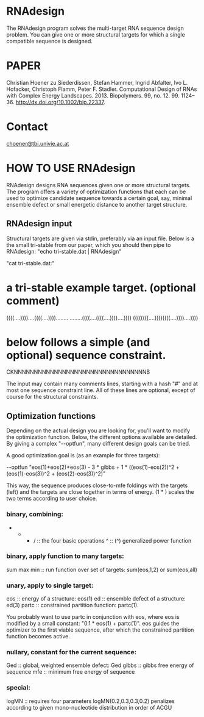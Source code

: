 RNAdesign
=========

The RNAdesign program solves the multi-target RNA sequence design problem. You
can give one or more structural targets for which a single compatible sequence
is designed.

PAPER
=====

Christian Hoener zu Siederdissen, Stefan Hammer, Ingrid Abfalter, Ivo L. Hofacker, Christoph Flamm, Peter F. Stadler.
Computational Design of RNAs with Complex Energy Landscapes.
2013. Biopolymers. 99, no. 12. 99. 1124–36. http://dx.doi.org/10.1002/bip.22337.

Contact
=======

choener@tbi.univie.ac.at



HOW TO USE RNAdesign
====================

RNAdesign designs RNA sequences given one or more structural targets. The
program offers a variety of optimization functions that each can be used to
optimize candidate sequence towards a certain goal, say, minimal ensemble
defect or small energetic distance to another target structure.


RNAdesign input
---------------

Structural targets are given via stdin, preferably via an input file. Below is
a the small tri-stable from our paper, which you should then pipe to RNAdesign:
"echo tri-stable.dat | RNAdesign"

"cat tri-stable.dat:"

 # a tri-stable example target. (optional comment)
 ((((....))))....((((....))))........
 ........((((....((((....))))....))))
 ((((((((....))))((((....))))....))))
 # below follows a simple (and optional) sequence constraint.
 CKNNNNNNNNNNNNNNNNNNNNNNNNNNNNNNNNNB

The input may contain many comments lines, starting with a hash "#" and at most
one sequence constraint line. All of these lines are optional, except of course
for the structural constraints.


Optimization functions
----------------------

Depending on the actual design you are looking for, you'll want to modify the
optimization function. Below, the different options available are detailed. By
giving a complex "--optfun", many different design goals can be tried.

A good optimization goal is (as an example for three targets):

--optfun "eos(1)+eos(2)+eos(3) - 3 * gibbs + 1 * ((eos(1)-eos(2))^2 + (eos(1)-eos(3))^2 + (eos(2)-eos(3))^2)"

This way, the sequence produces close-to-mfe foldings with the targets (left)
and the targets are close together in terms of energy. (1 * ) scales the two
terms according to user choice.

### binary, combining:

+ - * /  :: the four basic operations
^        :: (^) generalized power function

### binary, apply function to many targets:

sum max min   :: run function over set of targets: sum(eos,1,2) or sum(eos,all)

### unary, apply to single target:

eos      :: energy of a structure: eos(1)
ed       :: ensemble defect of a structure: ed(3)
partc    :: constrained partition function: partc(1).

You probably want to use partc in conjunction with eos, where eos is modified
by a small constant: "0.1 * eos(1) + partc(1)". eos guides the optimizer to the
first viable sequence, after which the constrained partition function becomes
active.

### nullary, constant for the current sequence:

Ged      :: global, weighted ensemble defect: Ged
gibbs    :: gibbs free energy of sequence
mfe      :: minimum free energy of sequence

### special:

logMN    :: requires four parameters logMN(0.2,0.3,0.3,0.2) penalizes according to given mono-nucleotide distribution in order of ACGU

